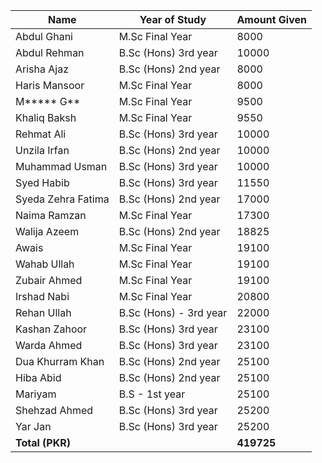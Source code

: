 | Name               | Year of Study               | Amount Given |
|--------------------|-----------------------------|--------------|
| Abdul Ghani        | M.Sc Final Year             | 8000         |
| Abdul Rehman       | B.Sc (Hons) 3rd year        | 10000        |
| Arisha Ajaz        | B.Sc (Hons) 2nd year        | 8000         |
| Haris Mansoor      | M.Sc Final Year             | 8000         |
| M\*\*\*\*\* G\*\*         | M.Sc Final Year             | 9500         |
| Khaliq Baksh       | M.Sc Final Year             | 9550         |
| Rehmat Ali         | B.Sc (Hons) 3rd year        | 10000        |
| Unzila Irfan       | B.Sc (Hons) 2nd year        | 10000        |
| Muhammad Usman     | B.Sc (Hons) 3rd year        | 10000        |
| Syed Habib         | B.Sc (Hons) 3rd year        | 11550        |
| Syeda Zehra Fatima | B.Sc (Hons) 2nd year        | 17000        |
| Naima Ramzan       | M.Sc Final Year             | 17300        |
| Walija Azeem       | B.Sc (Hons) 2nd year        | 18825        |
| Awais              | M.Sc Final Year             | 19100        |
| Wahab Ullah        | M.Sc Final Year             | 19100        |
| Zubair Ahmed       | M.Sc Final Year             | 19100        |
| Irshad Nabi        | M.Sc Final Year             | 20800        |
| Rehan Ullah        | B.Sc (Hons) - 3rd year      | 22000        |
| Kashan Zahoor      | B.Sc (Hons) 3rd year        | 23100        |
| Warda Ahmed        | B.Sc (Hons) 3rd year        | 23100        |
| Dua Khurram Khan   | B.Sc (Hons) 2nd year        | 25100        |
| Hiba Abid          | B.Sc (Hons) 2nd year        | 25100        |
| Mariyam            | B.S - 1st year              | 25100        |
| Shehzad Ahmed      | B.Sc (Hons) 3rd year        | 25200        |
| Yar Jan            | B.Sc (Hons) 3rd year        | 25200        |
| **Total (PKR)**          |                             | **419725**   |
